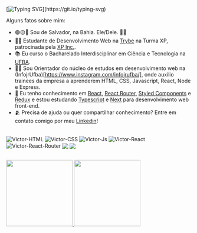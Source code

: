[![Typing SVG](https://readme-typing-svg.herokuapp.com?duration=5400&color=F4F733&center=verdadeiro&vCenter=falso&lines=Ol%C3%A1%2C+boas+vindas+ao+meu+perfil!;Sou+o+Victor+Hugo+(ou+s%C3%B3+'Vitu')+%3A%5D)](https://git.io/typing-svg)

Alguns fatos sobre mim:

- 🟢🟡🔵 Sou de Salvador, na Bahia. Ele/Dele. 🏳️‍🌈
- 👨‍💻 Estudante de Desenvolvimento Web na [Trybe](https://www.betrybe.com/) na Turma XP, patrocinada pela [XP Inc.](https://www.xpinc.com/).
- 📚 Eu curso o Bacharelado Interdisciplinar em Ciência e Tecnologia na [UFBA](https://www.ufba.br/).
- 👨‍💼 Sou Orientador do núcleo de estudos em desenvolvimento web na (InfojrUfba)[https://www.instagram.com/infojrufba/], onde auxilio trainees da empresa a aprenderem HTML, CSS, Javascript, React, Node e Express.
- 🚀 Eu tenho conhecimento em [React](https://reactjs.org/), [React Router](https://reactrouter.com/), [Styled Components](https://styled-components.com/) e [Redux](https://redux.js.org/) e estou estudando [Typescript](https://www.typescriptlang.org/pt/) e [Next](https://nextjs.org/) para desenvolvimento web front-end.
- 🫂 Precisa de ajuda ou quer compartilhar conhecimento? Entre em contato comigo por meu [Linkedin](https://www.linkedin.com/feed/)!
<div style="display: inline_block"><br>
  <img align="center" alt="Victor-HTML"  src="https://img.shields.io/badge/HTML-239120?style=for-the-badge&logo=html5&logoColor=white">
  <img align="center" alt="Victor-CSS"  src="https://img.shields.io/badge/CSS-239120?&style=for-the-badge&logo=css3&logoColor=white">
  <img align="center" alt="Victor-Js"  src="https://img.shields.io/badge/JavaScript-F7DF1E?style=for-the-badge&logo=javascript&logoColor=black">
  <img align="center" alt="Victor-React" src="https://img.shields.io/badge/React-20232A?style=for-the-badge&logo=react&logoColor=61DAFB">
  <img align="center" alt="Victor-React-Router" src="https://img.shields.io/badge/React_Router-CA4245?style=for-the-badge&logo=react-router&logoColor=white">
  <img align="center" alt"Victor-Redux" src="https://img.shields.io/badge/Redux-593D88?style=for-the-badge&logo=redux&logoColor=white">
  <img align="center" atl="Victor-Styled-Component" src="https://img.shields.io/badge/styled--components-DB7093?style=for-the-badge&logo=styled-components&logoColor=white">
</div>
  
  ##

<div>
  <a href="https://github.com/victorhsms">
  <img height="180em" src="https://github-readme-stats.vercel.app/api?username=victorhsms&show_icons=false&theme=dracula&include_all_commits=true&count_private=true"/>
  <img height="180em" src="https://github-readme-stats.vercel.app/api/top-langs/?username=victorhsms&layout=compact&langs_count=7&theme=dracula"/>
</div>

